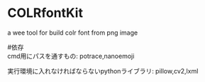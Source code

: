 # COLRfontKit
a wee tool for build colr font from png image

#依存  
cmd用にパスを通すもの: potrace,nanoemoji  
  
実行環境に入れなければならないpythonライブラリ: pillow,cv2,lxml  
